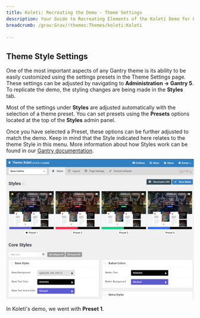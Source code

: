 ```yaml
---
title: Koleti: Recreating the Demo - Theme Settings
description: Your Guide to Recreating Elements of the Koleti Demo for Grav
breadcrumb: /grav:Grav/!themes:Themes/koleti:Koleti

---
```


Theme Style Settings
-----

One of the most important aspects of any Gantry theme is its ability to be easily customized using the settings presets in the Theme Settings page. These settings can be adjusted by navigating to **Administration -> Gantry 5**. To replicate the demo, the styling changes are being made in the **Styles** tab.

Most of the settings under **Styles** are adjusted automatically with the selection of a theme preset. You can set presets using the **Presets** options located at the top of the **Styles** admin panel.

Once you have selected a Preset, these options can be further adjusted to match the demo. Keep in mind that the Style indicated here relates to the theme Style in this menu. More information about how Styles work can be found in our [Gantry documentation](http://docs.gantry.org/gantry5/configure/styles).

![Style Settings](assets/style_1.png)

In Koleti's demo, we went with **Preset 1**. 

